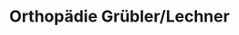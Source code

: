 ---
title: "Orthopädie Grübler/Lechner"
url: /klagenfurt-am-woerthersee/orthopaedie-gruebler-lechner/
shop: Schuhe
---